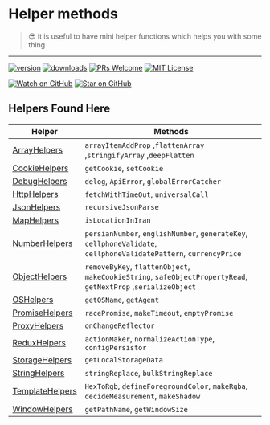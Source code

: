 # Helper methods
> 😎 it is useful to have mini helper functions which helps you with some thing
----

[![version](https://img.shields.io/npm/v/@snappmarket/helpers.svg?style=flat-square)](https://www.npmjs.com/package/@snappmarket/helpers)
[![downloads](https://img.shields.io/npm/dm/@snappmarket/helpers.svg?style=flat-square)](http://www.npmtrends.com/@snappmarket/helpers)
[![PRs Welcome](https://img.shields.io/badge/PRs-welcome-brightgreen.svg?style=flat-square)](http://makeapullrequest.com)
[![MIT License](https://img.shields.io/npm/l/@snappmarket/helpers.svg?style=flat-square)](https://github.com/snappmarket/frontend-toolbox/tree/master/packages/useDidUpdateEffect/blob/master/LICENSE.md)

[![Watch on GitHub](https://img.shields.io/github/watchers/snappmarket/frontend-toolbox.svg?style=social)](https://github.com/snappmarket/frontend-toolbox/watchers)
[![Star on GitHub](https://img.shields.io/github/stars/snappmarket/frontend-toolbox.svg?style=social)](https://github.com/snappmarket/frontend-toolbox/stargazers)


## Helpers Found Here

| Helper                                                                                                                | Methods |
| --------------------------------------------------------------------------------------------------------------------- | -------- |
| [ArrayHelpers](https://github.com/snappmarket/frontend-toolbox/tree/master/packages/helpers/packages/ArrayHelpers)         | `arrayItemAddProp` ,`flattenArray` ,`stringifyArray` ,`deepFlatten`   |
| [CookieHelpers](https://github.com/snappmarket/frontend-toolbox/tree/master/packages/helpers/packages/CookieHelpers)       | `getCookie`, `setCookie`   |
| [DebugHelpers](https://github.com/snappmarket/frontend-toolbox/tree/master/packages/helpers/packages/DebugHelpers)         | `delog`, `ApiError`, `globalErrorCatcher`    |
| [HttpHelpers](https://github.com/snappmarket/frontend-toolbox/tree/master/packages/helpers/packages/HttpHelpers)           | `fetchWithTimeOut`, `universalCall`   |
| [JsonHelpers](https://github.com/snappmarket/frontend-toolbox/tree/master/packages/helpers/packages/JsonHelpers)           | `recursiveJsonParse` |
| [MapHelpers](https://github.com/snappmarket/frontend-toolbox/tree/master/packages/helpers/packages/MapHelpers)             | `isLocationInIran`    |
| [NumberHelpers](https://github.com/snappmarket/frontend-toolbox/tree/master/packages/helpers/packages/NumberHelpers)       | `persianNumber`, `englishNumber`, `generateKey`, `cellphoneValidate`, `cellphoneValidatePattern`, `currencyPrice`  |
| [ObjectHelpers](https://github.com/snappmarket/frontend-toolbox/tree/master/packages/helpers/packages/ObjectHelpers)       | `removeByKey`, `flattenObject`, `makeCookieString`, `safeObjectPropertyRead`, `getNextProp` ,`serializeObject`   |
| [OSHelpers](https://github.com/snappmarket/frontend-toolbox/tree/master/packages/helpers/packages/OSHelpers)               | `getOSName`, `getAgent` |
| [PromiseHelpers](https://github.com/snappmarket/frontend-toolbox/tree/master/packages/helpers/packages/PromiseHelpers)     | `racePromise`, `makeTimeout`, `emptyPromise`  |
| [ProxyHelpers](https://github.com/snappmarket/frontend-toolbox/tree/master/packages/helpers/packages/ProxyHelpers)         | `onChangeReflector` |
| [ReduxHelpers](https://github.com/snappmarket/frontend-toolbox/tree/master/packages/helpers/packages/ReduxHelpers)         | `actionMaker`, `normalizeActionType`, `configPersistor`   |
| [StorageHelpers](https://github.com/snappmarket/frontend-toolbox/tree/master/packages/helpers/packages/StorageHelpers)     | `getLocalStorageData` |
| [StringHelpers](https://github.com/snappmarket/frontend-toolbox/tree/master/packages/helpers/packages/StringHelpers)       | `stringReplace`, `bulkStringReplace` |
| [TemplateHelpers](https://github.com/snappmarket/frontend-toolbox/tree/master/packages/helpers/packages/TemplateHelpers)   | `HexToRgb`, `defineForegroundColor`, `makeRgba`, `decideMeasurement`, `makeShadow`  |
| [WindowHelpers](https://github.com/snappmarket/frontend-toolbox/tree/master/packages/helpers/packages/WindowHelpers)       | `getPathName`, `getWindowSize`    |

